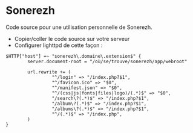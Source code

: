 # Sonerezh

Code source pour une utilisation personnelle de Sonerezh.

- Copier/coller le code source sur votre serveur
- Configurer lighttpd de cette façon :
```
$HTTP["host"] =~ "sonerezh\.domaine\.extension$" {
        server.document-root = "/où/se/trouve/sonerezh/app/webroot"

        url.rewrite += (
                 "^/login" => "/index.php?$1",
                 "^/favicon.ico" => "$0",
                 "^/manifest.json" => "$0",
                 "^/(css|js|fonts|files|logo)/(.*)$" => "$0",
                 "/search\?(.*)$" => "/index.php?$1",
                 "/album\?(.*)$" => "/index.php?$1",
                 "/albums\?(.*)$" => "/index.php?$1",
                 "^/(.*)$" => "/index.php",
        )
}
```
